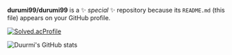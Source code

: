 **durumi99/durumi99** is a ✨ _special_ ✨ repository because its `README.md` (this file) appears on your GitHub profile.


[![Solved.acProfile](http://mazassumnida.wtf/api/v2/generate_badge?boj=durumi99)](https://solved.ac/durumi99)

![Duurmi's GitHub stats](https://github-readme-stats.vercel.app/api?username=durumi99&show_icons=true&theme=radical)
